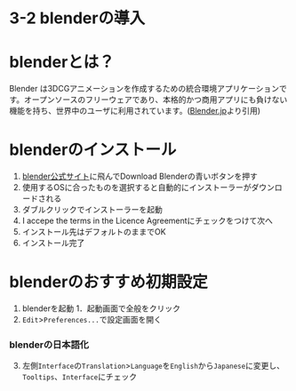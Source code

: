 # 3-2 blenderの導入
# blenderとは？
Blender は3DCGアニメーションを作成するための統合環境アプリケーションです。オープンソースのフリーウェアであり、本格的かつ商用アプリにも負けない機能を持ち、世界中のユーザに利用されています。([Blender.jp](https://blender.jp/)より引用)
# blenderのインストール
1. [blender公式サイト](https://www.blender.org/)に飛んでDownload Blenderの青いボタンを押す  
1. 使用するOSに合ったものを選択すると自動的にインストーラーがダウンロードされる  
1. ダブルクリックでインストーラーを起動  
1. I accepe the terms in the Licence Agreementにチェックをつけて次へ  
1. インストール先はデフォルトのままでOK  
1. インストール完了  

# blenderのおすすめ初期設定
1. blenderを起動
1．起動画面で全般をクリック
1. `Edit`>`Preferences...`で設定画面を開く
### blenderの日本語化
3. 左側`Interface`の`Translation`>`Language`を`English`から`Japanese`に変更し、`Tooltips`、`Interface`にチェック
